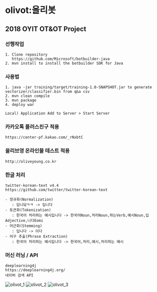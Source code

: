 # olivot:올리봇
## 2018 OYIT OT&amp;OT Project

### 선행작업

    1. Clone repository 
       https://github.com/Microsoft/botbuilder-java
    2. mvn install to install the botbuilder SDK for Java

### 사용법

    1. java -jar training/target/training-1.0-SNAPSHOT.jar to generate vectorizer/classifier.bin from q&a csv
    2. mvn clean compile
    3. mvn package 
    4. deploy war
    
    Local) Application Add to Server > Start Server
    

### 카카오톡 플러스친구 적용

    https://center-pf.kakao.com/_rNxbtC
       
### 올리브영 온라인몰 테스트 적용

    http://oliveyoung.co.kr

### 한글 처리
  
    twitter-korean-text v4.4
    https://github.com/twitter/twitter-korean-text
    
    - 정규화(Normalization)
       : 입니닼ㅋㅋ -> 입니다
    - 토큰화(Tokenization) 
       : 한국어 처리하는 예시입니다 -> 한국어Noun,처리Noun,하는Verb,예시Noun,입Adjective,니다Eomi
    - 어근화(Stemming) 
       : 입니다 -> 이다
    - 어구 추출(Phrase Extraction)
       : 한국어 처리하는 예시입니다 -> 한국어,처리,예시,처리하는 예시

### 머신 러닝 / API
  
    deeplearning4j
    https://deeplearning4j.org/
    네이버 검색 API


![olivot_1](https://user-images.githubusercontent.com/40586079/99204093-e8bc6c00-27f7-11eb-9f66-87496687ea47.png)
![olivot_2](https://user-images.githubusercontent.com/40586079/99204090-e65a1200-27f7-11eb-9d5d-4b7a43957ffc.png)
![olivot_3](https://user-images.githubusercontent.com/40586079/99204092-e8bc6c00-27f7-11eb-86e3-75e363d48bcb.png)
